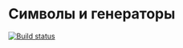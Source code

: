 # Символы и генераторы

[![Build status](https://ci.appveyor.com/api/projects/status/foxqod1y434y0ful?svg=true)](https://ci.appveyor.com/project/Kohstantih/symbol-and-generator-ajs-task-10)
